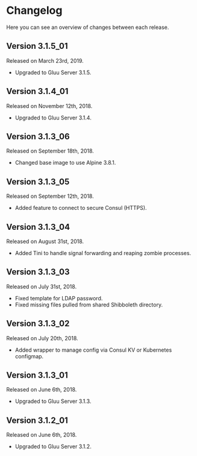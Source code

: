 # Changelog

Here you can see an overview of changes between each release.

## Version 3.1.5_01

Released on March 23rd, 2019.

* Upgraded to Gluu Server 3.1.5.

## Version 3.1.4_01

Released on November 12th, 2018.

* Upgraded to Gluu Server 3.1.4.

## Version 3.1.3_06

Released on September 18th, 2018.

* Changed base image to use Alpine 3.8.1.

## Version 3.1.3_05

Released on September 12th, 2018.

* Added feature to connect to secure Consul (HTTPS).

## Version 3.1.3_04

Released on August 31st, 2018.

* Added Tini to handle signal forwarding and reaping zombie processes.

## Version 3.1.3_03

Released on July 31st, 2018.

* Fixed template for LDAP password.
* Fixed missing files pulled from shared Shibboleth directory.

## Version 3.1.3_02

Released on July 20th, 2018.

* Added wrapper to manage config via Consul KV or Kubernetes configmap.

## Version 3.1.3_01

Released on June 6th, 2018.

* Upgraded to Gluu Server 3.1.3.

## Version 3.1.2_01

Released on June 6th, 2018.

* Upgraded to Gluu Server 3.1.2.
